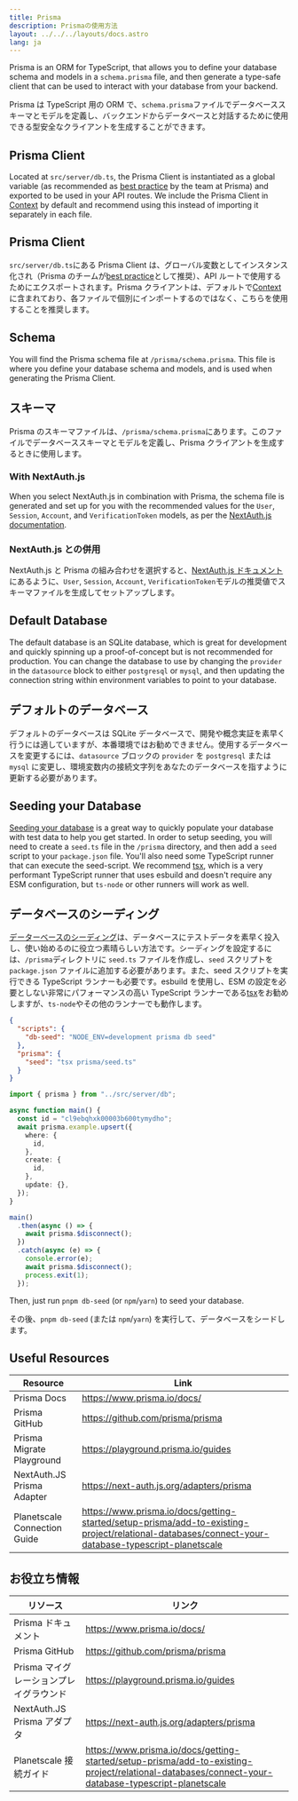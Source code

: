 ```yaml
---
title: Prisma
description: Prismaの使用方法
layout: ../../../layouts/docs.astro
lang: ja
---
```


Prisma is an ORM for TypeScript, that allows you to define your database schema and models in a `schema.prisma` file, and then generate a type-safe client that can be used to interact with your database from your backend.

Prisma は TypeScript 用の ORM で、`schema.prisma`ファイルでデータベーススキーマとモデルを定義し、バックエンドからデータベースと対話するために使用できる型安全なクライアントを生成することができます。

## Prisma Client

Located at `src/server/db.ts`, the Prisma Client is instantiated as a global variable (as recommended as [best practice](https://www.prisma.io/docs/guides/database/troubleshooting-orm/help-articles/nextjs-prisma-client-dev-practices#problem) by the team at Prisma) and exported to be used in your API routes. We include the Prisma Client in [Context](/en/usage/trpc#-serverapitrpcts) by default and recommend using this instead of importing it separately in each file.

## Prisma Client

`src/server/db.ts`にある Prisma Client は、グローバル変数としてインスタンス化され（Prisma のチームが[best practice](https://www.prisma.io/docs/guides/database/troubleshooting-orm/help-articles/nextjs-prisma-client-dev-practices#problem)として推奨）、API ルートで使用するためにエクスポートされます。Prisma クライアントは、デフォルトで[Context](/ja/usage/trpc#-serverapitrpcts)に含まれており、各ファイルで個別にインポートするのではなく、こちらを使用することを推奨します。

## Schema

You will find the Prisma schema file at `/prisma/schema.prisma`. This file is where you define your database schema and models, and is used when generating the Prisma Client.

## スキーマ

Prisma のスキーマファイルは、`/prisma/schema.prisma`にあります。このファイルでデータベーススキーマとモデルを定義し、Prisma クライアントを生成するときに使用します。

### With NextAuth.js

When you select NextAuth.js in combination with Prisma, the schema file is generated and set up for you with the recommended values for the `User`, `Session`, `Account`, and `VerificationToken` models, as per the [NextAuth.js documentation](https://next-auth.js.org/adapters/prisma).

### NextAuth.js との併用

NextAuth.js と Prisma の組み合わせを選択すると、[NextAuth.js ドキュメント](https://next-auth.js.org/adapters/prisma)にあるように、`User`, `Session`, `Account`, `VerificationToken`モデルの推奨値でスキーマファイルを生成してセットアップします。

## Default Database

The default database is an SQLite database, which is great for development and quickly spinning up a proof-of-concept but is not recommended for production. You can change the database to use by changing the `provider` in the `datasource` block to either `postgresql` or `mysql`, and then updating the connection string within environment variables to point to your database.

## デフォルトのデータベース

デフォルトのデータベースは SQLite データベースで、開発や概念実証を素早く行うには適していますが、本番環境ではお勧めできません。使用するデータベースを変更するには、`datasource` ブロックの `provider` を `postgresql` または `mysql` に変更し、環境変数内の接続文字列をあなたのデータベースを指すように更新する必要があります。

## Seeding your Database

[Seeding your database](https://www.prisma.io/docs/guides/database/seed-database) is a great way to quickly populate your database with test data to help you get started. In order to setup seeding, you will need to create a `seed.ts` file in the `/prisma` directory, and then add a `seed` script to your `package.json` file. You'll also need some TypeScript runner that can execute the seed-script. We recommend [tsx](https://github.com/esbuild-kit/tsx), which is a very performant TypeScript runner that uses esbuild and doesn't require any ESM configuration, but `ts-node` or other runners will work as well.

## データベースのシーディング

[データーベースのシーディング](https://www.prisma.io/docs/guides/database/seed-database)は、データベースにテストデータを素早く投入し、使い始めるのに役立つ素晴らしい方法です。シーディングを設定するには、`/prisma`ディレクトリに `seed.ts` ファイルを作成し、`seed` スクリプトを `package.json` ファイルに追加する必要があります。また、seed スクリプトを実行できる TypeScript ランナーも必要です。esbuild を使用し、ESM の設定を必要としない非常にパフォーマンスの高い TypeScript ランナーである[tsx](https://github.com/esbuild-kit/tsx)をお勧めしますが、`ts-node`やその他のランナーでも動作します。

```jsonc:package.json
{
  "scripts": {
    "db-seed": "NODE_ENV=development prisma db seed"
  },
  "prisma": {
    "seed": "tsx prisma/seed.ts"
  }
}
```

```ts:prisma/seed.ts
import { prisma } from "../src/server/db";

async function main() {
  const id = "cl9ebqhxk00003b600tymydho";
  await prisma.example.upsert({
    where: {
      id,
    },
    create: {
      id,
    },
    update: {},
  });
}

main()
  .then(async () => {
    await prisma.$disconnect();
  })
  .catch(async (e) => {
    console.error(e);
    await prisma.$disconnect();
    process.exit(1);
  });
```

Then, just run `pnpm db-seed` (or `npm`/`yarn`) to seed your database.

その後、`pnpm db-seed` (または `npm`/`yarn`) を実行して、データベースをシードします。

## Useful Resources

| Resource                     | Link                                                                                                                                              |
| ---------------------------- | ------------------------------------------------------------------------------------------------------------------------------------------------- |
| Prisma Docs                  | https://www.prisma.io/docs/                                                                                                                       |
| Prisma GitHub                | https://github.com/prisma/prisma                                                                                                                  |
| Prisma Migrate Playground    | https://playground.prisma.io/guides                                                                                                               |
| NextAuth.JS Prisma Adapter   | https://next-auth.js.org/adapters/prisma                                                                                                          |
| Planetscale Connection Guide | https://www.prisma.io/docs/getting-started/setup-prisma/add-to-existing-project/relational-databases/connect-your-database-typescript-planetscale |

## お役立ち情報

| リソース                                | リンク                                                                                                                                            |
| --------------------------------------- | ------------------------------------------------------------------------------------------------------------------------------------------------- |
| Prisma ドキュメント                     | https://www.prisma.io/docs/                                                                                                                       |
| Prisma GitHub                           | https://github.com/prisma/prisma                                                                                                                  |
| Prisma マイグレーションプレイグラウンド | https://playground.prisma.io/guides                                                                                                               |
| NextAuth.JS Prisma アダプタ             | https://next-auth.js.org/adapters/prisma                                                                                                          |
| Planetscale 接続ガイド                  | https://www.prisma.io/docs/getting-started/setup-prisma/add-to-existing-project/relational-databases/connect-your-database-typescript-planetscale |
